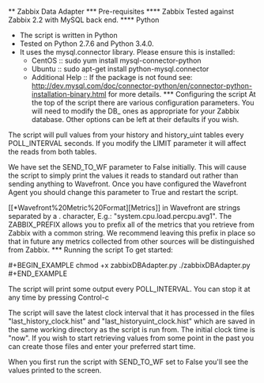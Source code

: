 ** Zabbix Data Adapter
*** Pre-requisites
**** Zabbix
Tested against Zabbix 2.2 with MySQL back end.
**** Python
- The script is written in Python
- Tested on Python 2.7.6 and Python 3.4.0.
- It uses the mysql.connector library. Please ensure this is installed:
  - CentOS :: sudo yum install mysql-connector-python
  - Ubuntu :: sudo apt-get install python-mysql.connector
  - Additional Help :: If the package is not found see: http://dev.mysql.com/doc/connector-python/en/connector-python-installation-binary.html for more details.
*** Configuring the script
At the top of the script there are various configuration parameters. You will need to modify the DB_ ones as appropriate for your Zabbix database. Other options can be left at their defaults if you wish.

The script will pull values from your history and history_uint tables every POLL_INTERVAL seconds. If you modify the LIMIT parameter it will affect the reads from both tables.

We have set the SEND_TO_WF parameter to False initially. This will cause the script to simply print the values it reads to standard out rather than sending anything to Wavefront. Once you have configured the Wavefront Agent you should change this parameter to True and restart the script.

[[*Wavefront%20Metric%20Format][Metrics]] in Wavefront are strings separated by a . character, E.g.: "system.cpu.load.percpu.avg1". The ZABBIX_PREFIX allows you to prefix all of the metrics that you retrieve from Zabbix with a common string. We recommend leaving this prefix in place so that in future any metrics collected from other sources will be distinguished from Zabbix.
*** Running the script
To get started:

#+BEGIN_EXAMPLE
chmod +x zabbixDBAdapter.py
./zabbixDBAdapter.py
#+END_EXAMPLE

The script will print some output every POLL_INTERVAL. You can stop it at any time by pressing Control-c

The script will save the latest clock interval that it has processed in the files "last_history_clock.hist" and "last_historyuint_clock.hist" which are saved in the same working directory as the script is run from. The initial clock time is "now". If you wish to start retrieving values from some point in the past you can create those files and enter your preferred start time.

When you first run the script with SEND_TO_WF set to False you'll see the values printed to the screen.
